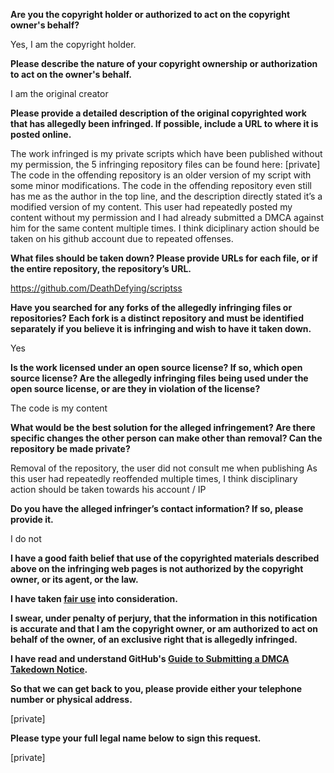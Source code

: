 **Are you the copyright holder or authorized to act on the copyright owner's behalf?**

Yes, I am the copyright holder.

**Please describe the nature of your copyright ownership or authorization to act on the owner's behalf.**

I am the original creator

**Please provide a detailed description of the original copyrighted work that has allegedly been infringed. If possible, include a URL to where it is posted online.**

The work infringed is my private scripts which have been published without my permission, the 5 infringing repository files can be found here:
[private]  
The code in the offending repository is an older version of my script with some minor modifications.
The code in the offending repository even still has me as the author in the top line, and the description directly stated it’s a modified version of my content.
This user had repeatedly posted my content without my permission and I had already submitted a DMCA against him for the same content multiple times. I think diciplinary action should be taken on his github account due to repeated offenses.

**What files should be taken down? Please provide URLs for each file, or if the entire repository, the repository’s URL.**

https://github.com/DeathDefying/scriptss

**Have you searched for any forks of the allegedly infringing files or repositories? Each fork is a distinct repository and must be identified separately if you believe it is infringing and wish to have it taken down.**

Yes

**Is the work licensed under an open source license? If so, which open source license? Are the allegedly infringing files being used under the open source license, or are they in violation of the license?**

The code is my content

**What would be the best solution for the alleged infringement? Are there specific changes the other person can make other than removal? Can the repository be made private?**

Removal of the repository, the user did not consult me when publishing
As this user had repeatedly reoffended multiple times, I think disciplinary action should be taken towards his account / IP

**Do you have the alleged infringer’s contact information? If so, please provide it.**

I do not

**I have a good faith belief that use of the copyrighted materials described above on the infringing web pages is not authorized by the copyright owner, or its agent, or the law.**

**I have taken <a href="https://www.lumendatabase.org/topics/22">fair use</a> into consideration.**

**I swear, under penalty of perjury, that the information in this notification is accurate and that I am the copyright owner, or am authorized to act on behalf of the owner, of an exclusive right that is allegedly infringed.**

**I have read and understand GitHub's <a href="https://help.github.com/articles/guide-to-submitting-a-dmca-takedown-notice/">Guide to Submitting a DMCA Takedown Notice</a>.**

**So that we can get back to you, please provide either your telephone number or physical address.**

[private]  

**Please type your full legal name below to sign this request.**

[private]  
